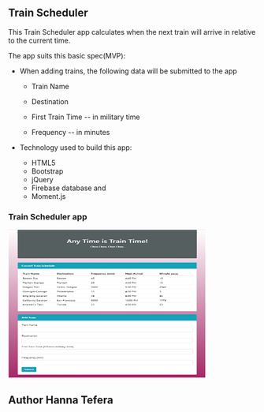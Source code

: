 ## Train Scheduler

This Train Scheduler app calculates when the next train will arrive in relative to the current time.

 The app suits this basic spec(MVP):
  
  * When adding trains, the following data will be submitted to the app
    
    - Train Name 
    
    - Destination 
    
    - First Train Time -- in military time
    
    - Frequency -- in minutes
  
  * Technology used to build this app:
    - HTML5 
    - Bootstrap 
    - jQuery 
    - Firebase database and 
    - Moment.js
  
 
 ### Train Scheduler app
 <img src="https://raw.githubusercontent.com/HannaBella/Responsive-Portfolio/master/assets/images/TrainScheduler.png" height=300 width=400>


## Author Hanna Tefera 
